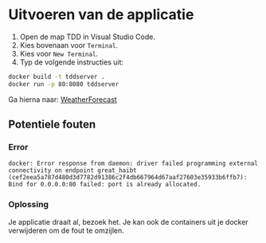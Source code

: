 # Uitvoeren van de applicatie
1. Open de map TDD in Visual Studio Code.
2. Kies bovenaan voor `Terminal`.
3. Kies voor `New Terminal`.
4. Typ de volgende instructies uit:

```bash
docker build -t tddserver .
docker run -p 80:8080 tddserver
```

Ga hierna naar: [WeatherForecast](http://localhost/WeatherForecast)

## Potentiele fouten
### Error
```
docker: Error response from daemon: driver failed programming external connectivity on endpoint great_haibt (cef2eea5a787d480d3d7782d91386c2f4db667964d67aaf27603e35933b6ffb7): Bind for 0.0.0.0:80 failed: port is already allocated.
```
### Oplossing
Je applicatie draait al, bezoek het. Je kan ook de containers uit je docker verwijderen om de fout te omzijlen.
